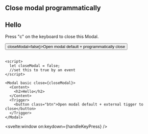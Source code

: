 <script>
  import Modal from "$lib/Modal.svelte";
  import Trigger from "$lib/Trigger.svelte";
  import Content from "$lib/Content.svelte";

  let closeModal;

  const handleKeyPress = ({key}) => {
    if(key === "c") {
      closeModal = true
    }
  }

</script>

## Close modal programmatically

<Modal basic close={closeModal}>
  <Content>
    <h2>Hello</h2>
    <p>Press "c" on the keyboard to close this Modal.</p>
  </Content>
  <Trigger>
    <button class="btn" on:click={() => closeModal=false}>Open modal default + programmatically close</button>
  </Trigger>
</Modal>
<br />
<br />

```svelte
<script>
  let closeModal = false;
  //set this to true by an event
</script>

<Modal basic close={closeModal}>
  <Content>
    <h2>Hello</h2>
  </Content>
  <Trigger>
    <button class="btn">Open modal default + external tigger to close</button>
  </Trigger>
</Modal>
```

<svelte:window on:keydown={handleKeyPress} />
